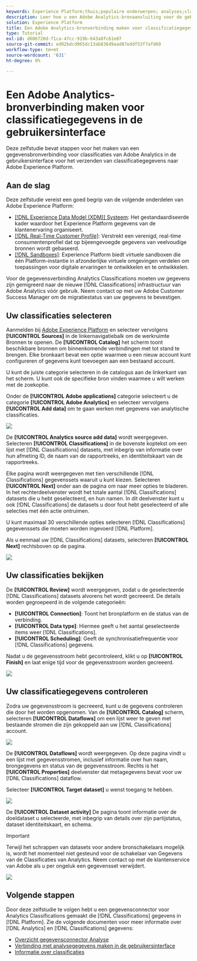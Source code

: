```yaml
---
keywords: Experience Platform;thuis;populaire onderwerpen; analyses;classificaties
description: Leer hoe u een Adobe Analytics-bronaansluiting voor de gebruikersinterface maakt om classificatiegegevens over te brengen naar Adobe Experience Platform.
solution: Experience Platform
title: Een Adobe Analytics-bronverbinding maken voor classificatiegegevens in de gebruikersinterface
type: Tutorial
exl-id: d606720d-f1ca-47cc-919b-643a8fc61e07
source-git-commit: ed92bdcd965dc13ab83649aad87eddf53f7afd60
workflow-type: tm+mt
source-wordcount: '631'
ht-degree: 0%

---
```


# Een Adobe Analytics-bronverbinding maken voor classificatiegegevens in de gebruikersinterface

Deze zelfstudie bevat stappen voor het maken van een gegevensbronverbinding voor classificaties van Adobe Analytics in de gebruikersinterface voor het verzenden van classificatiegegevens naar Adobe Experience Platform.

## Aan de slag

Deze zelfstudie vereist een goed begrip van de volgende onderdelen van Adobe Experience Platform:

* [[!DNL Experience Data Model (XDM)] Systeem](../../../../../xdm/home.md): Het gestandaardiseerde kader waardoor het Experience Platform gegevens van de klantenervaring organiseert.
* [[!DNL Real-Time Customer Profile]](../../../../../profile/home.md): Verstrekt een verenigd, real-time consumentenprofiel dat op bijeengevoegde gegevens van veelvoudige bronnen wordt gebaseerd.
* [[!DNL Sandboxes]](../../../../../sandboxes/home.md): Experience Platform biedt virtuele sandboxen die één Platform-instantie in afzonderlijke virtuele omgevingen verdelen om toepassingen voor digitale ervaringen te ontwikkelen en te ontwikkelen.

Voor de gegevensverbinding Analytics Classifications moeten uw gegevens zijn gemigreerd naar de nieuwe [!DNL Classifications] infrastructuur van Adobe Analytics vóór gebruik. Neem contact op met uw Adobe Customer Success Manager om de migratiestatus van uw gegevens te bevestigen.

## Uw classificaties selecteren

Aanmelden bij [Adobe Experience Platform](https://platform.adobe.com) en selecteer vervolgens **[!UICONTROL Sources]** in de linkernavigatiebalk om de werkruimte Bronnen te openen. De **[!UICONTROL Catalog]** het scherm toont beschikbare bronnen om binnenkomende verbindingen met tot stand te brengen. Elke bronkaart bevat een optie waarmee u een nieuw account kunt configureren of gegevens kunt toevoegen aan een bestaand account.

U kunt de juiste categorie selecteren in de catalogus aan de linkerkant van het scherm. U kunt ook de specifieke bron vinden waarmee u wilt werken met de zoekoptie.

Onder de **[!UICONTROL Adobe applications]** categorie selecteert u de categorie **[!UICONTROL Adobe Analytics]** en selecteer vervolgens **[!UICONTROL Add data]** om te gaan werken met gegevens van analytische classificaties.

![](../../../../images/tutorials/create/classifications/catalog.png)

De **[!UICONTROL Analytics source add data]** wordt weergegeven. Selecteren **[!UICONTROL Classifications]** in de bovenste koptekst om een lijst met [!DNL Classifications] datasets, met inbegrip van informatie over hun afmeting ID, de naam van de rapportreeks, en identiteitskaart van de rapportreeks.

Elke pagina wordt weergegeven met tien verschillende [!DNL Classifications] gegevenssets waaruit u kunt kiezen. Selecteren **[!UICONTROL Next]** onder aan de pagina om naar meer opties te bladeren. In het rechterdeelvenster wordt het totale aantal [!DNL Classifications] datasets die u hebt geselecteerd, en hun namen. In dit deelvenster kunt u ook [!DNL Classifications] de datasets u door fout hebt geselecteerd of alle selecties met één actie ontruimen.

U kunt maximaal 30 verschillende opties selecteren [!DNL Classifications] gegevenssets die moeten worden ingevoerd [!DNL Platform].

Als u eenmaal uw [!DNL Classifications] datasets, selecteren **[!UICONTROL Next]** rechtsboven op de pagina.

![](../../../../images/tutorials/create/classifications/add-data.png)

## Uw classificaties bekijken

De **[!UICONTROL Review]** wordt weergegeven, zodat u de geselecteerde [!DNL Classifications] datasets alvorens het wordt gecreeerd. De details worden gegroepeerd in de volgende categorieën:

* **[!UICONTROL Connection]**: Toont het bronplatform en de status van de verbinding.
* **[!UICONTROL Data type]**: Hiermee geeft u het aantal geselecteerde items weer [!DNL Classifications].
* **[!UICONTROL Scheduling]**: Geeft de synchronisatiefrequentie voor [!DNL Classifications] gegevens.

Nadat u de gegevensstroom hebt gecontroleerd, klikt u op **[!UICONTROL Finish]** en laat enige tijd voor de gegevensstroom worden gecreeerd.

![](../../../../images/tutorials/create/classifications/review.png)

## Uw classificatiegegevens controleren

Zodra uw gegevensstroom is gecreeerd, kunt u de gegevens controleren die door het worden opgenomen. Van de **[!UICONTROL Catalog]** scherm, selecteren **[!UICONTROL Dataflows]** om een lijst weer te geven met bestaande stromen die zijn gekoppeld aan uw [!DNL Classifications] account.

![](../../../../images/tutorials/create/classifications/dataflows.png)

De **[!UICONTROL Dataflows]** wordt weergegeven. Op deze pagina vindt u een lijst met gegevensstromen, inclusief informatie over hun naam, brongegevens en status van de gegevensstroom. Rechts is het **[!UICONTROL Properties]** deelvenster dat metagegevens bevat voor uw [!DNL Classifications] dataflow.

Selecteer **[!UICONTROL Target dataset]** u wenst toegang te hebben.

![](../../../../images/tutorials/create/classifications/list-of-dataflows.png)

De **[!UICONTROL Dataset activity]** De pagina toont informatie over de doeldataset u selecteerde, met inbegrip van details over zijn partijstatus, dataset identiteitskaart, en schema.

>[!IMPORTANT]
>
>Terwijl het schrappen van datasets voor andere bronschakelaars mogelijk is, wordt het momenteel niet gesteund voor de schakelaar van Gegevens van de Classificaties van Analytics. Neem contact op met de klantenservice van Adobe als u per ongeluk een gegevensset verwijdert.

![](../../../../images/tutorials/create/classifications/dataset.png)


## Volgende stappen

Door deze zelfstudie te volgen hebt u een gegevensconnector voor Analytics Classifications gemaakt die [!DNL Classifications] gegevens in [!DNL Platform]. Zie de volgende documenten voor meer informatie over [!DNL Analytics] en [!DNL Classifications] gegevens:

* [Overzicht gegevensconnector Analyse](../../../../connectors/adobe-applications/analytics.md)
* [Verbinding met analysegegevens maken in de gebruikersinterface](./analytics.md)
* [Informatie over classificaties](https://experienceleague.adobe.com/docs/analytics/components/classifications/c-classifications.html)
